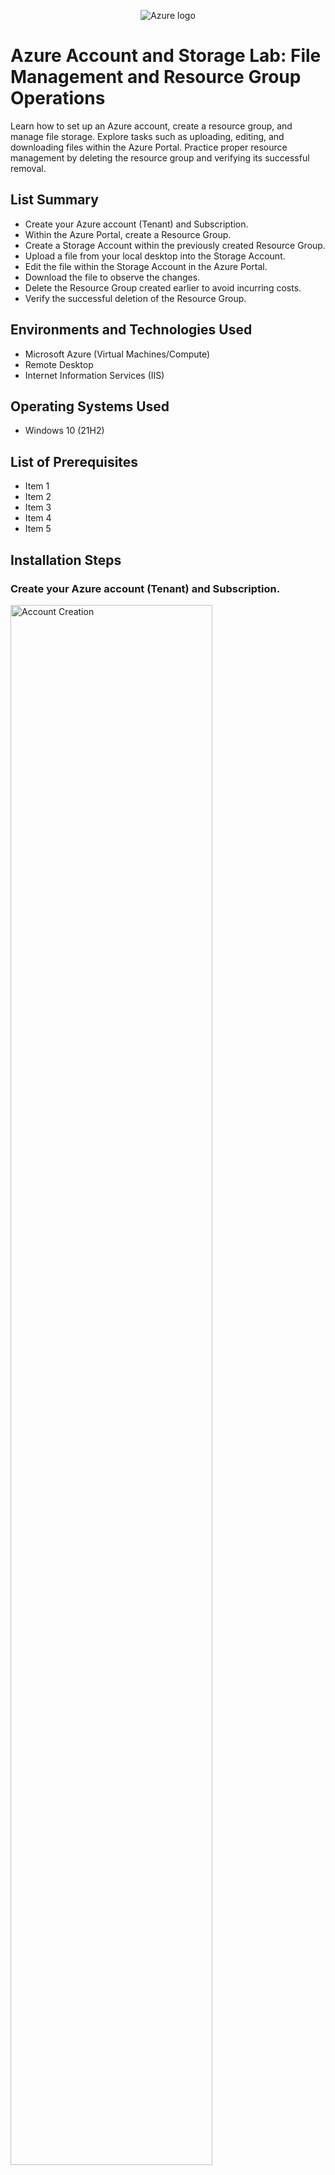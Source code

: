 <p align="center">
<img src="https://i.imgur.com/FRRLw01.png" alt="Azure logo"/>
</p>

<h1>Azure Account and Storage Lab: File Management and Resource Group Operations</h1>
Learn how to set up an Azure account, create a resource group, and manage file storage. Explore tasks such as uploading, editing, and downloading files within the Azure Portal. Practice proper resource management by deleting the resource group and verifying its successful removal.<br />

<h2>List Summary</h2>

- Create your Azure account (Tenant) and Subscription.
- Within the Azure Portal, create a Resource Group.
- Create a Storage Account within the previously created Resource Group.
- Upload a file from your local desktop into the Storage Account.
- Edit the file within the Storage Account in the Azure Portal.
- Download the file to observe the changes.
- Delete the Resource Group created earlier to avoid incurring costs.
- Verify the successful deletion of the Resource Group.

<h2>Environments and Technologies Used</h2>

- Microsoft Azure (Virtual Machines/Compute)
- Remote Desktop
- Internet Information Services (IIS)

<h2>Operating Systems Used </h2>

- Windows 10</b> (21H2)

<h2>List of Prerequisites</h2>

- Item 1
- Item 2
- Item 3
- Item 4
- Item 5

<h2>Installation Steps</h2>

<h3>Create your Azure account (Tenant) and Subscription.</h3>
<p>
<img src="https://i.imgur.com/YmqCvWZ.png" height="80%" width="80%" alt="Account Creation"/>
</p>
<ul>
  <li>
    <a href="https://azure.microsoft.com/en-us/free/">Create an Azure account</a> (Tenant) and Subscription if you haven't done so already.
  </li>
</ul>


<h3>Within the Azure Portal, create a Resource Group.</h3>
<p>
<img src="https://i.imgur.com/DJmEXEB.png" height="80%" width="80%" alt="Disk Sanitization Steps"/>
</p>
<p>
<ul>
  <li>Search for Resource Group
    <ul>
      <li>Note: A Resource Group is essentially a folder</li>
    </ul>
  </li>
  <li>Click Create</li>
  <li>Choose your Subscription (i.e., Azure subscription 1)
    <ul>
      <li>Note: A Subscription essentially segregates accounts for different credit cards</li>
    </ul>
  </li>
  <li>Write a name for your resource group (i.e., RG-Lab-1)</li>
  <li>Pick a Region where the resource group is being created (i.e., (US) West US 2)</li>
  <li>For now, skip creating a tag since not necessary
    <ul>
      <li>Note: A tag is essentially if you want to keep track of metadata (i.e., Name is Creator with Value as Kyle)</li>
    </ul>
  </li>
  <li>Wait for validation on Review + create, then click create</li>
</ul>
</p>


<h3>Create a Storage Account within the previously created Resource Group.</h3>
<p>
<img src="https://i.imgur.com/DJmEXEB.png" height="80%" width="80%" alt="Disk Sanitization Steps"/>
</p>
<p>
Lorem ipsum dolor sit amet, consectetur adipiscing elit, sed do eiusmod tempor incididunt ut labore et dolore magna aliqua. Ut enim ad minim veniam, quis nostrud exercitation ullamco laboris nisi ut aliquip ex ea commodo consequat. Duis aute irure dolor in reprehenderit in voluptate velit esse cillum dolore eu fugiat nulla pariatur.
</p>
<br />

<h3>Upload a file from your local desktop into the Storage Account.</h3>
<p>
<img src="https://i.imgur.com/DJmEXEB.png" height="80%" width="80%" alt="Disk Sanitization Steps"/>
</p>
<p>
Lorem ipsum dolor sit amet, consectetur adipiscing elit, sed do eiusmod tempor incididunt ut labore et dolore magna aliqua. Ut enim ad minim veniam, quis nostrud exercitation ullamco laboris nisi ut aliquip ex ea commodo consequat. Duis aute irure dolor in reprehenderit in voluptate velit esse cillum dolore eu fugiat nulla pariatur.
</p>
<br />

<h3>Edit the file within the Storage Account in the Azure Portal.</h3>
<p>
<img src="https://i.imgur.com/DJmEXEB.png" height="80%" width="80%" alt="Disk Sanitization Steps"/>
</p>
<p>
Lorem ipsum dolor sit amet, consectetur adipiscing elit, sed do eiusmod tempor incididunt ut labore et dolore magna aliqua. Ut enim ad minim veniam, quis nostrud exercitation ullamco laboris nisi ut aliquip ex ea commodo consequat. Duis aute irure dolor in reprehenderit in voluptate velit esse cillum dolore eu fugiat nulla pariatur.
</p>
<br />

<h3>Download the file to observe the changes.</h3>
<p>
<img src="https://i.imgur.com/DJmEXEB.png" height="80%" width="80%" alt="Disk Sanitization Steps"/>
</p>
<p>
Lorem ipsum dolor sit amet, consectetur adipiscing elit, sed do eiusmod tempor incididunt ut labore et dolore magna aliqua. Ut enim ad minim veniam, quis nostrud exercitation ullamco laboris nisi ut aliquip ex ea commodo consequat. Duis aute irure dolor in reprehenderit in voluptate velit esse cillum dolore eu fugiat nulla pariatur.
</p>
<br />

<h3>Delete the Resource Group created earlier to avoid incurring costs.</h3>
<p>
<img src="https://i.imgur.com/DJmEXEB.png" height="80%" width="80%" alt="Disk Sanitization Steps"/>
</p>
<p>
Lorem ipsum dolor sit amet, consectetur adipiscing elit, sed do eiusmod tempor incididunt ut labore et dolore magna aliqua. Ut enim ad minim veniam, quis nostrud exercitation ullamco laboris nisi ut aliquip ex ea commodo consequat. Duis aute irure dolor in reprehenderit in voluptate velit esse cillum dolore eu fugiat nulla pariatur.
</p>
<br />

<h3>Verify the successful deletion of the Resource Group.</h3>
<p>
<img src="https://i.imgur.com/DJmEXEB.png" height="80%" width="80%" alt="Disk Sanitization Steps"/>
</p>
<p>
Lorem ipsum dolor sit amet, consectetur adipiscing elit, sed do eiusmod tempor incididunt ut labore et dolore magna aliqua. Ut enim ad minim veniam, quis nostrud exercitation ullamco laboris nisi ut aliquip ex ea commodo consequat. Duis aute irure dolor in reprehenderit in voluptate velit esse cillum dolore eu fugiat nulla pariatur.
</p>
<br />
